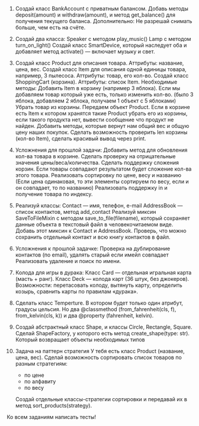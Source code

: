 1. Создай класс BankAccount с приватным балансом. 
    Добавь методы deposit(amount) и withdraw(amount), и метод get_balance() для получения текущего баланса. 
    Дополнительно: Не разрешай снимать больше, чем есть на счёте.
2. Создай два класса:
    Speaker с методом play_music()
    Lamp с методом turn_on_light()
    Создай класс SmartDevice, который наследует оба и добавляет метод activate() — включает музыку и свет.

3. Создай класс Product для описания товара. Аттрибуты: название, цена, вес.
   Создай класс Item для описания одной единицы товара, например, 3 пылесоса. Аттрибуты: товар, его кол-во.
   Создай класс ShoppingCart (корзина). Аттрибуты: список Item.
   Необходимые методы:
   Добавить Item в корзину (например 3 яблока). Если мы добавляем товар который уже есть, только изменить кол-во. (было 3 яблока, добавляем 2 яблока, получаем 1 объект с 5 яблоками)
   Убрать товар из корзины. Передаем объект Product. Если в корзине есть Item к котором хранятся такие Product убрать его из корзины, если такого продукта нет, вывести сообщение что продукт не найден.
   Добавить методы, которые вернут нам общий вес и общую цену наших покупок.
   Сделать возможность проверить len корзины (кол-во Item), сделать красивый вывод через print. 
4. Усложнения для прошлой задачи:
   Добавить метод для обновления кол-ва товара в корзине. 
   Сделать проверку на отрицательные значения цены/веса/количества.
   Сделать поддержку сложения корзин. Если товары совпадают результатом будет сложение кол-ва этого товара.
   Реализовать сортировку по цене, весу и названию (Если цена одинаковая, то эти элементы сортируем по весу, если и он совпадает, то по названию)
   Реализовать поддержку in и получение товара по индексу.
5. Реализуй классы:
   Contact — имя, телефон, e-mail
   AddressBook — список контактов, метод add_contact
   Реализуй миксин SaveToFileMixin с методом save_to_file(filename), который сохраняет данные объекта в текстовый файл в человекочитаемом виде.
   Добавь этот миксин к Contact и AddressBook. Проверь, что можно сохранить отдельный контакт и всю книгу контактов в файл.
6. Усложнения к прошлой задачке:
   Проверка на дублирование контактов (по email), удалять старый если имейл совпадает
   Реализовать удаление и поиск по имени.
7. Колода для игры в дурака:
     Класс Card — отдельная игральная карта (масть + ранг).
     Класс Deck — колода карт (36 штук, без джокеров).
     Возможности:
        перетасовать колоду,
        вытянуть карту,
        определить козырь,
        сравнить карты по правилам «дурака».
8. Сделать класс Temperture. В котором будет только один атрибут, градусы цельсия.
   Но два @classmethod (from_fahrenheit(cls, f), from_kelvin(cls, k)) и два @property (fahrenheit, kelvin). 
9. Создай абстрактный класс Shape, и классы Circle, Rectangle, Square. Сделай ShapeFactory, у которого есть метод create_shape(type: str). Который возвращает объекты необходимых типов
10. Задача на паттерн стратегия 
    У тебя есть класс Product (название, цена, вес). Сделай возможность сортировать список товаров по разным стратегиям:

    - по цене
    - по алфавиту
    - по весу

    Создай отдельные классы-стратегии сортировки и передавай их в метод sort_products(strategy).


Ко всем заданиям написать тесты!


